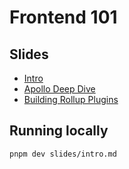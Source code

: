 # Frontend 101

## Slides

- [Intro](https://federato.github.io/frontend-101/intro)
- [Apollo Deep Dive](https://federato.github.io/frontend-101/apollo)
- [Building Rollup Plugins](https://federato.github.io/frontend-101/rollup-plugins)

## Running locally

```bash
pnpm dev slides/intro.md
```
